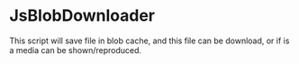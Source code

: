 JsBlobDownloader
================

This script will save file in blob cache, and this file can be download, or if is a media can be shown/reproduced.



[Examples]:http://jsu.zz.mu/JsBlobDownloader